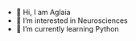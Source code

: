 - 👋 Hi, I am Aglaia
- 👀 I’m interested in Neurosciences
- 🌱 I’m currently learning Python 

<!---
aglaiak/aglaiak is a ✨ special ✨ repository because its `README.md` (this file) appears on your GitHub profile.
You can click the Preview link to take a look at your changes.
--->
